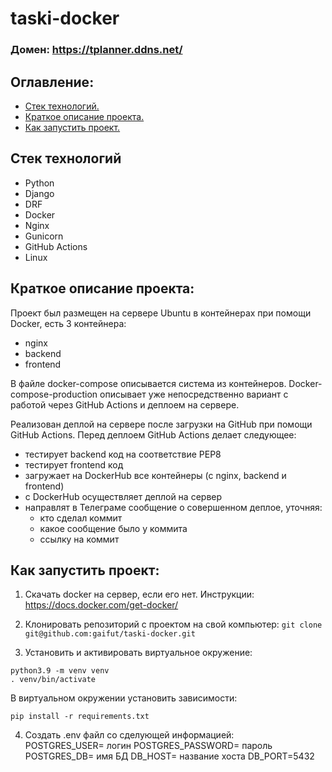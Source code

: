 # taski-docker

### Домен: https://tplanner.ddns.net/

## Оглавление:
- [Стек технологий.](#Стек-технологий)
- [Краткое описание проекта.](#Краткое-описание-проекта)
- [Как запустить проект.](#Как-запустить-проект)

## Стек технологий
- Python
- Django
- DRF
- Docker
- Nginx
- Gunicorn
- GitHub Actions
- Linux

## Краткое описание проекта:
Проект был размещен на сервере Ubuntu в контейнерах при помощи Docker, есть 3 контейнера:
- nginx
- backend
- frontend
  
В файле docker-compose описывается система из контейнеров. Docker-compose-production описывает уже непосредственно вариант с работой через GitHub Actions и деплоем на сервере.

Реализован деплой на сервере после загрузки на GitHub при помощи GitHub Actions. Перед деплоем GitHub Actions делает следующее:
- тестирует backend код на соответствие PEP8
- тестирует frontend код
- загружает на DockerHub все контейнеры (c nginx, backend и frontend)
- с DockerHub осуществляет деплой на сервер
- направлят в Телеграме сообщение о совершенном деплое, уточняя:
  - кто сделал коммит
  - какое сообщение было у коммита
  - ссылку на коммит

## Как запустить проект:
1. Скачать docker на сервер, если его нет. Инструкции: https://docs.docker.com/get-docker/

2. Клонировать репозиторий с проектом на свой компьютер:
   ```git clone git@github.com:gaifut/taski-docker.git```

3. Установить и активировать виртуальное окружение: 
```
python3.9 -m venv venv
. venv/bin/activate
```
В виртуальном окружении установить зависимости:
```
pip install -r requirements.txt
```

4. Создать .env файл со сделующей информацией:                                                       
POSTGRES_USER= логин
POSTGRES_PASSWORD= пароль
POSTGRES_DB= имя БД
DB_HOST= название хоста
DB_PORT=5432

